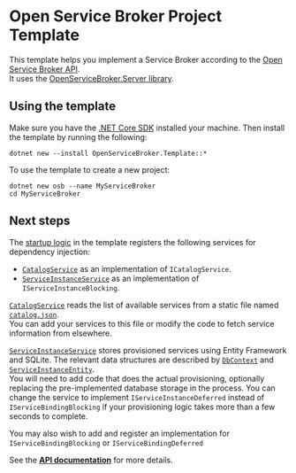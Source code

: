 # Open Service Broker Project Template

This template helps you implement a Service Broker according to the [Open Service Broker API](https://www.openservicebrokerapi.org/).  
It uses the [OpenServiceBroker.Server library](https://github.com/TypedRest/OpenServiceBroker#server-library).

## Using the template

Make sure you have the [.NET Core SDK](https://www.microsoft.com/net/download) installed your machine. Then install the template by running the following:

    dotnet new --install OpenServiceBroker.Template::*

To use the template to create a new project:

    dotnet new osb --name MyServiceBroker
    cd MyServiceBroker

## Next steps

The [startup logic](Startup.cs) in the template registers the following services for dependency injection:

- [`CatalogService`](CatalogService.cs) as an implementation of `ICatalogService`.
- [`ServiceInstanceService`](ServiceInstanceService.cs) as an implementation of `IServiceInstanceBlocking`.

[`CatalogService`](CatalogService.cs) reads the list of available services from a static file named [`catalog.json`](catalog.json).  
You can add your services to this file or modify the code to fetch service information from elsewhere.

[`ServiceInstanceService`](ServiceInstanceService.cs) stores provisioned services using Entity Framework and SQLite. The relevant data structures are described by [`DbContext`](DbContext.cs) and [`ServiceInstanceEntity`](ServiceInstanceEntity.cs).  
You will need to add code that does the actual provisioning, optionally replacing the pre-implemented database storage in the process. You can change the service to implement `IServiceInstanceDeferred` instead of `IServiceBindingBlocking` if your provisioning logic takes more than a few seconds to complete.

You may also wish to add and register an implementation for `IServiceBindingBlocking` or `IServiceBindingDeferred`

See the **[API documentation](https://openservicebroker.typedrest.net/)** for more details.
